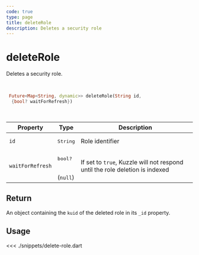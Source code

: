 ```yaml
---
code: true
type: page
title: deleteRole
description: Deletes a security role
---
```


# deleteRole

Deletes a security role.

<br />

```dart
 Future<Map<String, dynamic>> deleteRole(String id,
  {bool? waitForRefresh})
```

<br />

| Property | Type | Description |
| --- | --- | --- |
| `id` | <pre>String</pre> | Role identifier |
| `waitForRefresh` | <pre>bool?</pre><br />(`null`) | If set to `true`, Kuzzle will not respond until the role deletion is indexed |

## Return

An object containing the `kuid` of the deleted role in its `_id` property.

## Usage

<<< ./snippets/delete-role.dart
